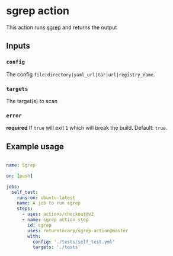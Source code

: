 # sgrep action

This action runs [sgrep](https://sgrep.dev) and returns the output

## Inputs

### `config`

The config `file|directory|yaml_url|tar|url|registry_name`.

### `targets`

The target(s) to scan

### `error`

**required** If `true` will exit `1` which will break the build. Default: `true`.

## Example usage

```yaml

name: Sgrep

on: [push]

jobs:
  self_test:
    runs-on: ubuntu-latest
    name: A job to run sgrep
    steps:
      - uses: actions/checkout@v2
      - name: sgrep action step
        id: sgrep
        uses: returntocorp/sgrep-action@master
        with:
          config: './tests/self_test.yml'
          targets: './tests'
```
